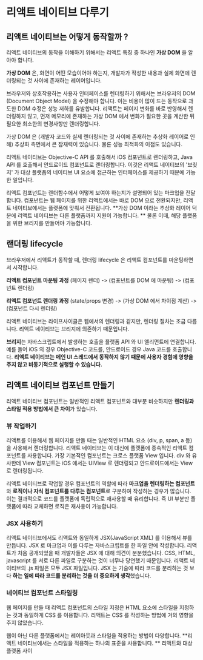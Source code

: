 # 리액트 네이티브 다루기

## 리액트 네이티브는 어떻게 동작할까 ?

리액트 네이티브의 동작을 이해하기 위해서는 리액트 특징 중 하나인 **가상 DOM** 을 알아야 합니다. 

**가상 DOM** 은, 화면이 어떤 모습이어야 하는지, 개발자가 작성한 내용과 실제 화면에 렌더링되는 것 사이에 존재하는 레이어입니다. 

브라우저와 상호작용하는 사용자 인터페이스를 렌더링하기 위해서는 브라우저의 DOM (Document Object Model) 을 수정해야 합니다. 이는 비용이 많이 드는 동작으로 과도한 DOM 수정은 성능 저하를 유발합니다. 리액트는 페이지 변화를 바로 반영해서 렌더링하지 않고, 먼저 메모리에 존재하는 가상 DOM 에서 변화가 필요한 곳을 계산한 뒤 필요한 최소한의 변경사항만 렌더링합니다.

가상 DOM 은 (개발자 코드와 실제 렌더링되는 것 사이에 존재하는 추상화 레이어로 인해) 추상화 측면에서 큰 잠재력이 있습니다. 물론 성능 최적화의 이점도 있습니다. 

리액트 네이티브는 Objective-C API 를 호출해서 iOS 컴포넌트로 렌더링하고, Java API 를 호출해서 안드로이드 컴포넌트로 렌더링합니다. 이것은 리액트 네이티브의 '브릿지' 가 대상 플랫폼의 네이티브 UI 요소에 접근하는 인터페이스를 제공하기 때문에 가능한 일입니다.

리액트 컴포넌트는 렌더함수에서 어떻게 보여야 하는지가 설명되어 있는 마크업을 전달합니다. 컴포넌트는 웹 페이지를 위한 리액트에서는 바로 DOM 으로 전환되지만, 리액트 네이티브에서는 플랫폼에 맞춰서 전환됩니다. **가상 DOM 이라는 추상화 레이어 덕분에 리액트 네이티브는 다른 플랫폼까지 지원이 가능합니다. ** 물론 이때, 해당 플랫폼을 위한 브리지를 만들어야 가능합니다.

## 랜더링 lifecycle
브라우저에서 리액트가 동작할 때, 렌더링 lifecycle 은 리액트 컴포넌트를 마운팅하면서 시작합니다. 

**리액트 컴포넌트 마운팅 과정**
(페이지 렌더) -> (컴포넌트를 DOM 에 마운팅) -> (컴포넌트 렌더링)

**리액트 컴포넌트 렌더링 과정**
(state/props 변경) -> (가상 DOM 에서 차이점 계산) -> (컴포넌트 다시 렌더링)

리액트 네이티브는 라이프사이클은 웹에서의 렌더링과 같지만, 렌더링 절차는 조금 다릅니다. 리액트 네이티브는 브리지에 의존하기 때문입니다. 

**브리지**는 자바스크립트에서 발생하는 호출을 플랫폼 API 와 UI 엘리먼트에 연결합니다. 예를 들어 iOS 의 경우 Objective-C 코드를, 안드로이드 경우 Java 코드를 호출합니다. **리액트 네이티브는 메인 UI 스레드에서 동작하지 않기 때문에 사용자 경험에 영향을 주지 않고 비동기적으로 실행할 수 있습니다.**

## 리액트 네이티브 컴포넌트 만들기
리액트 네이티브 컴포넌트는 일반적인 리액트 컴포넌트와 대부분 비슷하지만 **렌더링과 스타일 적용 방법에서 큰 차이**가 있습니다.

### 뷰 작업하기
리액트를 이용해서 웹 페이지를 만들 때는 일반적인 HTML 요소 (div, p, span, a 등) 을 사용해서 렌더링합니다. 리액트 네이티브는 이 대신에 플랫폼에 종속적인 리액트 컴포넌트를 사용합니다. 가장 기본적인 컴포넌트는 크로스 플랫폼 View 입니다. div 와 유사한데 View 컴포넌트는 iOS 에서는 UIView 로 렌더링되고 안드로이드에서는 View 로 렌더링됩니다. 

리액트 네이티브로 작업할 경우 컴포넌트의 역할에 따라 **마크업을 렌더링하는 컴포넌트**와 **로직이나 자식 컴포넌트를 다루는 컴포넌트**로 구분하여 작성하는 경우가 많습니다. 이는 결과적으로 코드를 플랫폼에 독립적으로 재사용할 때 유리합니다. 즉 UI 부분만 플랫폼에 따라 교체하면 로직은 재사용이 가능합니다.

### JSX 사용하기
리액트 네이티브에서도 리액트와 동일하게 JSX(JavaScript XML) 를 이용해서 뷰를 만듭니다. JSX 로 마크업과 이를 다루는 자바스크립트를 한 파일 안에 작성합니다. 리액트가 처음 공개되었을 때 개발자들은 JSX 에 대해 의견이 분분했습니다. CSS, HTML, javascript 를 서로 다른 파일로 구분하는 것이 너무나 당연했기 때문입니다. 리액트 네이티브의 .js 파일은 모두 JSX 파일입니다. 
JSX 는 기술에 따라 코드를 분리하는 것 보다 **하는 일에 따라 코드를 분리하는 것을 더 중요하게 생각**했습니다. 

### 네이티브 컴포넌트 스타일링
웹 페이지를 만들 때 리액트 컴포넌트의 스타일 지정은 HTML 요소에 스타일을 지정하는 것과 동일하게 CSS 를 이용합니다. 리액트는 CSS 를 작성하는 방법에 거의 영향을 주지 않았습니다. 

웹이 아닌 다른 플랫폼에서는 레이아웃과 스타일을 적용하는 방법이 다양합니다. **리액트 네이티브에서는 스타일을 적용하는 하나의 표준을 사용합니다. ** 리액트와 대상 플랫폼 사이

####
<!--stackedit_data:
eyJoaXN0b3J5IjpbODI0NDUyMzI2LC0yMjQ3Mjk5MTcsODUyOD
Q5MDYsLTcyNDc4NDE1OCwtMTk0MzgwNjAzOSwtNzI1MDc1MTgw
LC0xMzEwNjQ3NTU1LC0xNjM2NTgxODMxLC0xNTEwOTYzMDU2LD
E2ODU2OTUyMDIsMTQzMDY2NTgxMCwtMTAxNzg4MDcwNywtMTk3
MzAxNzE4NywtMTI2NTg3NjYyLC01NDUyODg2MzUsMTYwMjM1Mz
Y2NCw0NjUwMjk0NDQsLTg5ODUzMzYzMCwtMTk3MzczNTIyNSw3
MzA5OTgxMTZdfQ==
-->